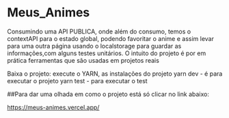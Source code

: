 # Meus_Animes
Consumindo uma API PUBLICA, onde além do consumo, temos o contextAPI para o estado global, podendo favoritar o anime e assim levar para uma outra página usando o localstorage para guardar as informações,com alguns testes unitários. O intuito do projeto é por em prática ferramentas que são usadas em projetos reais


Baixa o projeto: execute o YARN, as instalações do projeto
yarn dev - é para executar o projeto
yarn test - para executar o test

##Para dar uma olhada em como o projeto está só clicar no link abaixo:

https://meus-animes.vercel.app/

